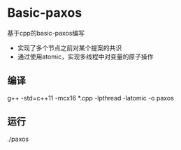 # Basic-paxos
基于cpp的basic-paxos编写
+ 实现了多个节点之前对某个提案的共识
+ 通过使用atomic，实现多线程中对变量的原子操作

编译
--------------
g++ -std=c++11 -mcx16 *.cpp -lpthread -latomic -o paxos

运行
--------------------
./paxos
